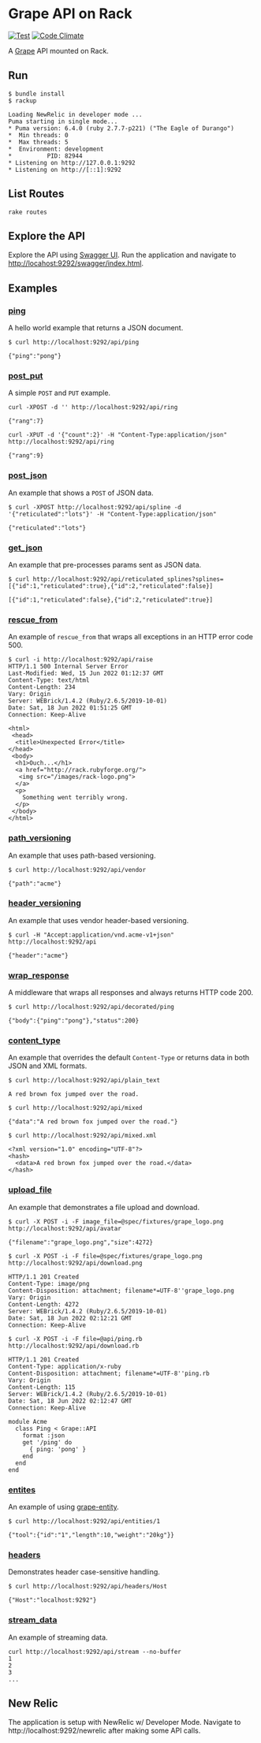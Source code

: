 Grape API on Rack
=================

[![Test](https://github.com/ruby-grape/grape-on-rack/actions/workflows/test.yml/badge.svg?branch=master)](https://github.com/ruby-grape/grape-on-rack/actions/workflows/test.yml)
[![Code Climate](https://codeclimate.com/github/ruby-grape/grape-on-rack.svg)](https://codeclimate.com/github/ruby-grape/grape-on-rack)

A [Grape](http://github.com/ruby-grape/grape) API mounted on Rack.

Run
---

```
$ bundle install
$ rackup

Loading NewRelic in developer mode ...
Puma starting in single mode...
* Puma version: 6.4.0 (ruby 2.7.7-p221) ("The Eagle of Durango")
*  Min threads: 0
*  Max threads: 5
*  Environment: development
*          PID: 82944
* Listening on http://127.0.0.1:9292
* Listening on http://[::1]:9292
```

List Routes
-----------

```
rake routes
```

Explore the API
---------------

Explore the API using [Swagger UI](https://github.com/swagger-api/swagger-ui). Run the application and navigate to [http://locahost:9292/swagger/index.html](http://locahost:9292/swagger/index.html).


## Examples
### [ping](api/ping.rb)

A hello world example that returns a JSON document.

```
$ curl http://localhost:9292/api/ping

{"ping":"pong"}
```

### [post_put](api/post_put.rb)

A simple `POST` and `PUT` example.

```
curl -XPOST -d '' http://localhost:9292/api/ring 

{"rang":7}
```

```
curl -XPUT -d '{"count":2}' -H "Content-Type:application/json" http://localhost:9292/api/ring 

{"rang":9}
```

### [post_json](api/post_json.rb)

An example that shows a `POST` of JSON data.

```
$ curl -XPOST http://localhost:9292/api/spline -d '{"reticulated":"lots"}' -H "Content-Type:application/json"

{"reticulated":"lots"}
```

### [get_json](api/get_json.rb)

An example that pre-processes params sent as JSON data.

```
$ curl http://localhost:9292/api/reticulated_splines?splines=[{"id":1,"reticulated":true},{"id":2,"reticulated":false}]

[{"id":1,"reticulated":false},{"id":2,"reticulated":true}]
```

### [rescue_from](api/rescue_from.rb)

An example of `rescue_from` that wraps all exceptions in an HTTP error code 500.

```
$ curl -i http://localhost:9292/api/raise
HTTP/1.1 500 Internal Server Error
Last-Modified: Wed, 15 Jun 2022 01:12:37 GMT
Content-Type: text/html
Content-Length: 234
Vary: Origin
Server: WEBrick/1.4.2 (Ruby/2.6.5/2019-10-01)
Date: Sat, 18 Jun 2022 01:51:25 GMT
Connection: Keep-Alive

<html>
 <head>
  <title>Unexpected Error</title>
</head>
 <body>
  <h1>Ouch...</h1>
  <a href="http://rack.rubyforge.org/">
   <img src="/images/rack-logo.png">
  </a>
  <p>
    Something went terribly wrong.
  </p>
 </body>
</html>
```

### [path_versioning](api/path_versioning.rb)

An example that uses path-based versioning.

```
$ curl http://localhost:9292/api/vendor

{"path":"acme"}
```

### [header_versioning](api/header_versioning.rb)

An example that uses vendor header-based versioning.

```
$ curl -H "Accept:application/vnd.acme-v1+json" http://localhost:9292/api

{"header":"acme"}
```
### [wrap_response](api/wrap_response.rb)

A middleware that wraps all responses and always returns HTTP code 200.

```
$ curl http://localhost:9292/api/decorated/ping

{"body":{"ping":"pong"},"status":200}
```

### [content_type](api/content_type.rb)

An example that overrides the default `Content-Type` or returns data in both JSON and XML formats.

```
$ curl http://localhost:9292/api/plain_text

A red brown fox jumped over the road.
```

```
$ curl http://localhost:9292/api/mixed

{"data":"A red brown fox jumped over the road."}
```

```
$ curl http://localhost:9292/api/mixed.xml

<?xml version="1.0" encoding="UTF-8"?>
<hash>
  <data>A red brown fox jumped over the road.</data>
</hash>
```

### [upload_file](api/upload_file.rb)

An example that demonstrates a file upload and download.

```
$ curl -X POST -i -F image_file=@spec/fixtures/grape_logo.png http://localhost:9292/api/avatar

{"filename":"grape_logo.png","size":4272}
```

```
$ curl -X POST -i -F file=@spec/fixtures/grape_logo.png http://localhost:9292/api/download.png

HTTP/1.1 201 Created
Content-Type: image/png
Content-Disposition: attachment; filename*=UTF-8''grape_logo.png
Vary: Origin
Content-Length: 4272
Server: WEBrick/1.4.2 (Ruby/2.6.5/2019-10-01)
Date: Sat, 18 Jun 2022 02:12:21 GMT
Connection: Keep-Alive
```

```
$ curl -X POST -i -F file=@api/ping.rb http://localhost:9292/api/download.rb

HTTP/1.1 201 Created
Content-Type: application/x-ruby
Content-Disposition: attachment; filename*=UTF-8''ping.rb
Vary: Origin
Content-Length: 115
Server: WEBrick/1.4.2 (Ruby/2.6.5/2019-10-01)
Date: Sat, 18 Jun 2022 02:12:47 GMT
Connection: Keep-Alive

module Acme
  class Ping < Grape::API
    format :json
    get '/ping' do
      { ping: 'pong' }
    end
  end
end
```

### [entites](api/entities.rb)

An example of using [grape-entity](https://github.com/ruby-grape/grape-entity).

```
$ curl http://localhost:9292/api/entities/1

{"tool":{"id":"1","length":10,"weight":"20kg"}}
```

### [headers](api/headers.rb)

Demonstrates header case-sensitive handling.

```
$ curl http://localhost:9292/api/headers/Host

{"Host":"localhost:9292"}
```

### [stream_data](api/stream_data.rb)

An example of streaming data.

```
curl http://localhost:9292/api/stream --no-buffer
1
2
3
...
```

New Relic
---------

The application is setup with NewRelic w/ Developer Mode. Navigate to http://localhost:9292/newrelic after making some API calls.
